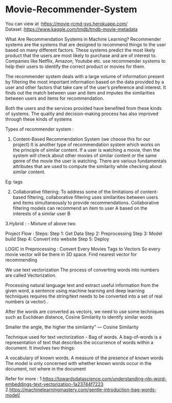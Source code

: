 # Movie-Recommender-System
You can view at :https://movie-rcmd-sys.herokuapp.com/ <br>
Dataset :https://www.kaggle.com/tmdb/tmdb-movie-metadata

What Are Recommendation Systems in Machine Learning?
Recommender systems are the systems that are designed to recommend things to the user based on many different factors. These systems predict the most likely product that the users are most likely to purchase and are of interest to. Companies like Netflix, Amazon, Youtube etc. use recommender systems to help their users to identify the correct product or movies for them. 
 
The recommender system deals with a large volume of information present by filtering the most important information based on the data provided by a user and other factors that take care of the user’s preference and interest. It finds out the match between user and item and imputes the similarities between users and items for recommendation. 
 
Both the users and the services provided have benefited from these kinds of systems. The quality and decision-making process has also improved through these kinds of systems

Types of recommender system :
1. Content-Based Recommendation System  (we choose this for our project)
 It is another type of recommendation system which works on the principle of similar content. If a user is watching a movie, then the system will check about other movies of similar content or the same genre of the movie the user is watching. There are various fundamentals attributes that are used to compute the similarity while checking about similar content.

Eg: tags



2. Collaborative filtering:
To address some of the limitations of content-based filtering, collaborative filtering uses similarities between users and items simultaneously to provide recommendations. Collaborative filtering models can recommend an item to user A based on the interests of a similar user B

3.Hybrid : - Mixture of above two 

Project Flow :
Steps: 
Step 1: Get Data
Step 2: Preprocessing
Step 3: Model build
Step 4: Convert into website
Step 5: Deploy

LOGIC in Preprocessing :
Convert Every Movies Tags to Vectors
So every movie vector will be there in 3D space.
Find nearest vector for recommending  

We use text vectorization 
The process of converting words into numbers are called Vectorization.

Processing natural language text and extract useful information from the given word, a sentence using machine learning and deep learning techniques requires the string/text needs to be converted into a set of real numbers (a vector) .

After the words are converted as vectors, we need to use some techniques such as Euclidean distance, Cosine Similarity to identify similar words

Smaller the angle, the higher the similarity” — Cosine Similarity

Technique used for text vectorization  - Bag of words.
A bag-of-words is a representation of text that describes the occurrence of words within a document. It involves two things:

A vocabulary of known words.
A measure of the presence of known words
The model is only concerned with whether known words occur in the document, not where in the document

Refer for more : 1.https://towardsdatascience.com/understanding-nlp-word-embeddings-text-vectorization-1a23744f7223
2.https://machinelearningmastery.com/gentle-introduction-bag-words-model/
